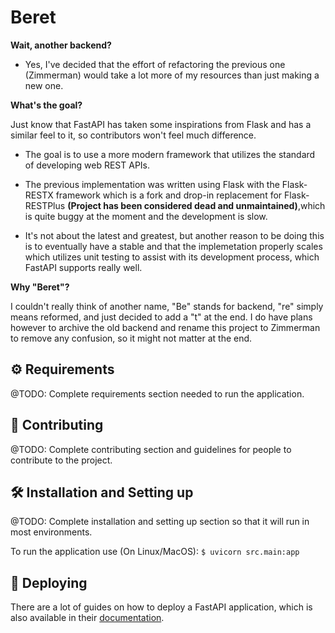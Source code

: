 # Beret

**Wait, another backend?**

- Yes, I've decided that the effort of refactoring the previous one (Zimmerman) would take a lot more
of my resources than just making a new one.

**What's the goal?**

Just know that FastAPI has taken some inspirations from Flask and has a similar feel to it, so contributors won't feel much difference.

- The goal is to use a more modern framework that utilizes the standard of developing web REST APIs.

- The previous implementation was written using Flask
with the Flask-RESTX framework which is a fork and drop-in replacement for Flask-RESTPlus **(Project has been considered dead and unmaintained)**,which is quite buggy at the moment and the development is slow.

- It's not about the latest and greatest, but another reason to be doing this is to eventually have a stable and that the implemetation properly scales which utilizes unit testing to assist with its development process, which FastAPI supports really well.

**Why "Beret"?**

I couldn't really think of another name, "Be" stands for
backend, "re" simply means reformed, and just decided to add a "t" at the end. I do have plans however to archive the old backend and rename this project to Zimmerman to remove any confusion, so it might not matter at the end.

## ⚙ Requirements

@TODO: Complete requirements section needed to run the application.

## 🤝 Contributing

@TODO: Complete contributing section and guidelines for people to contribute to the project.

## 🛠 Installation and Setting up

@TODO: Complete installation and setting up section so that it will run in most environments.

To run the application use (On Linux/MacOS): `$ uvicorn src.main:app`

## 🚀 Deploying

There are a lot of guides on how to deploy a FastAPI application, which is also available in their [documentation](https://fastapi.tiangolo.com/deployment/).